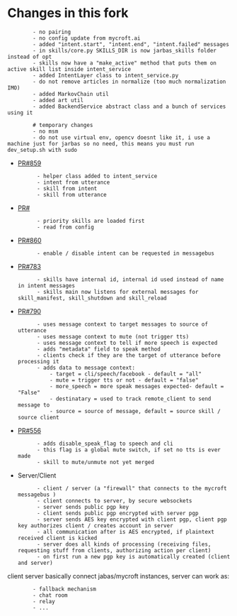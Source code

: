 # Changes in this fork

            - no pairing
            - no config update from mycroft.ai
            - added "intent.start", "intent.end", "intent.failed" messages
            - in skills/core.py SKILLS_DIR is now jarbas_skills folder instead of opt
            - skills now have a "make_active" method that puts them on active skill list inside intent_service
            - added IntentLayer class to intent_service.py
            - do not remove articles in normalize (too much normalization IMO)
            - added MarkovChain util
            - added art util
            - added BackendService abstract class and a bunch of services using it

            # temporary changes
            - no msm
            - do not use virtual env, opencv doesnt like it, i use a machine just for jarbas so no need, this means you must run dev_setup.sh with sudo

- [PR#859](https://github.com/MycroftAI/mycroft-core/pull/859)

            - helper class added to intent_service
            - intent from utterance
            - skill from intent
            - skill from utterance

- [PR#]()

            - priority skills are loaded first
            - read from config

- [PR#860](https://github.com/MycroftAI/mycroft-core/pull/860)

            - enable / disable intent can be requested in messagebus

- [PR#783](https://github.com/MycroftAI/mycroft-core/pull/783)

            - skills have internal id, internal id used instead of name in intent messages
            - skills main now listens for external messages for skill_manifest, skill_shutdown and skill_reload

- [PR#790](https://github.com/MycroftAI/mycroft-core/pull/790)

            - uses message context to target messages to source of utterance
            - uses message context to mute (not trigger tts)
            - uses message context to tell if more speech is expected
            - adds "metadata" field to speak method
            - clients check if they are the target of utterance before processing it
            - adds data to message context:
                - target = cli/speech/facebook - default = "all"
                - mute = trigger tts or not - default = "false"
                - more_speech = more speak messages expected- default = "False"
                - destinatary = used to track remote_client to send message to
                - source = source of message, default = source skill / source client

- [PR#556](https://github.com/MycroftAI/mycroft-core/pull/556)

            - adds disable_speak_flag to speech and cli
            - this flag is a global mute switch, if set no tts is ever made
            - skill to mute/unmute not yet merged

- Server/Client

            - client / server (a "firewall" that connects to the mycroft messagebus )
            - client connects to server, by secure websockets
            - server sends public pgp key
            - client sends public pgp encrypted with server pgp
            - server sends AES key encrypted with client pgp, client pgp key authorizes client / creates account in server
            - all communication after is AES encrypted, if plaintext received client is kicked
            - server does all kinds of processing (receiving files, requesting stuff from clients, authorizing action per client)
            - on first run a new pgp key is automatically created (client and server)

client server basically connect jabas/mycroft instances, server can work as:

            - fallback mechanism
            - chat room
            - relay
            - ...